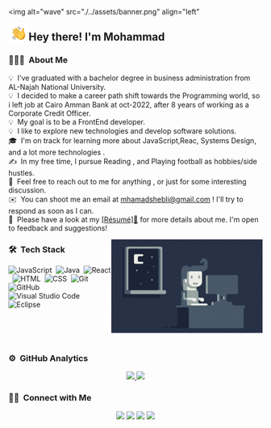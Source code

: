 <img alt="wave" src="./../assets/banner.png" align="left"

<img alt="wave" src="./assets/Hand-Wave.gif" width='40' align="left"/><h2>Hey there! I'm Mohammad </h2>

<!-- ## 👋 &nbsp;Hey there! I'm Mohammad Shebli -->

### 👨🏻‍💻 &nbsp;About Me

💡 &nbsp;I've graduated with a bachelor degree in business administration from AL-Najah National University.\
💡 &nbsp;I decided to make a career path shift towards the Programming world, so i left job at Cairo Amman Bank at oct-2022, after 8 years of working as a Corporate Credit Officer.\
💡 &nbsp;My goal is to be a FrontEnd developer.\
💡 &nbsp;I like to explore new technologies and develop software solutions.\
🎓 &nbsp;I'm on track for learning more about JavaScript,Reac, Systems Design, and a lot more technologies .\
✍️ &nbsp;In my free time, I pursue Reading , and Playing football as hobbies/side hustles.\
💬 &nbsp;Feel free to reach out to me for anything , or just for some interesting discussion.\
✉️ &nbsp;You can shoot me an email at mhamadshebli@gmail.com ! I'll try to respond as soon as I can.\
📄 &nbsp;Please have a look at my <a href="assets/Shebli_CV.pdf" download>[Résumé]📄</a> for more details about me. I'm open to feedback and suggestions!

<img alt="Night Coding" src="assets/Night-Coding.gif" align="right"/>

### 🛠 &nbsp;Tech Stack

![JavaScript](https://img.shields.io/badge/-JavaScript-05122A?style=flat&logo=javascript)&nbsp;
![Java](https://img.shields.io/badge/-Java-05122A?style=flat&logo=Java&logoColor=FFA518)&nbsp;
![React](https://img.shields.io/badge/-React-05122A?style=flat&logo=react)&nbsp;
![HTML](https://img.shields.io/badge/-HTML-05122A?style=flat&logo=HTML5)&nbsp;
![CSS](https://img.shields.io/badge/-CSS-05122A?style=flat&logo=CSS3&logoColor=1572B6)&nbsp;
![Git](https://img.shields.io/badge/-Git-05122A?style=flat&logo=git)&nbsp;
![GitHub](https://img.shields.io/badge/-GitHub-05122A?style=flat&logo=github)&nbsp;
![Visual Studio Code](https://img.shields.io/badge/-Visual%20Studio%20Code-05122A?style=flat&logo=visual-studio-code&logoColor=007ACC)&nbsp;
![Eclipse](https://img.shields.io/badge/-Eclipse-05122A?style=flat&logo=eclipse-ide&logoColor=2C2255)

<br>
<br>
<br>

### ⚙️ &nbsp;GitHub Analytics

<p align="center">
<a href="https://github.com/shebli91">
  <img height="180em" src="https://github-readme-stats-eight-theta.vercel.app/api?username=shebli91&show_icons=true&theme=algolia&include_all_commits=true&count_private=true"/>
  <img height="180em" src="https://github-readme-stats-eight-theta.vercel.app/api/top-langs/?username=shebli91&layout=compact&langs_count=8&theme=algolia"/>
</a>
</p>

### 🤝🏻 &nbsp;Connect with Me

<p align="center">
<a href="https://shebli91.github.io/Portfolio/"><img src="https://img.shields.io/badge/-mohammadshebli.com-3423A6?style=flat&logo=Google-Chrome&logoColor=white"/></a>
<a href="https://www.linkedin.com/in/mohammed-shebli-b54638243/"><img src="https://img.shields.io/badge/-Mohammad%20Shebli%20-0077B5?style=flat&logo=Linkedin&logoColor=white"/></a>
<a href="mailto:mhamadshebli@gmail.com"><img src="https://img.shields.io/badge/-mhamadshebli@gmail.com-D14836?style=flat&logo=Gmail&logoColor=white"/></a>
<a href="https://www.facebook.com/mhamad.shebli"><img src="https://img.shields.io/badge/-@mhamad.shebli-1877F2?style=flat&logo=Facebook&logoColor=white"/></a>
</p>
